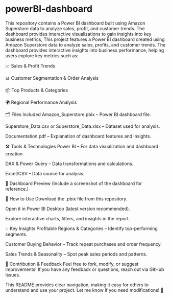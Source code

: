 # powerBI-dashboard
This repository contains a Power BI dashboard built using Amazon Superstore data to analyze sales, profit, and customer trends. The dashboard provides interactive visualizations to gain insights into key business metrics,
This project features a Power BI dashboard created using Amazon Superstore data to analyze sales, profits, and customer trends. The dashboard provides interactive insights into business performance, helping users explore key metrics such as:

📈 Sales & Profit Trends

📊 Customer Segmentation & Order Analysis

📦 Top Products & Categories

🌍 Regional Performance Analysis

🗂️ Files Included
Amazon_Superstore.pbix – Power BI dashboard file.

Superstore_Data.csv or Superstore_Data.xlsx – Dataset used for analysis.

Documentation.pdf – Explanation of dashboard features and insights.

🛠️ Tools & Technologies
Power BI – For data visualization and dashboard creation.

DAX & Power Query – Data transformations and calculations.

Excel/CSV – Data source for analysis.

📸 Dashboard Preview
(Include a screenshot of the dashboard for reference.)

🚀 How to Use
Download the .pbix file from this repository.

Open it in Power BI Desktop (latest version recommended).

Explore interactive charts, filters, and insights in the report.

💡 Key Insights
Profitable Regions & Categories – Identify top-performing segments.

Customer Buying Behavior – Track repeat purchases and order frequency.

Sales Trends & Seasonality – Spot peak sales periods and patterns.

📢 Contribution & Feedback
Feel free to fork, modify, or suggest improvements! If you have any feedback or questions, reach out via GitHub Issues.

This README provides clear navigation, making it easy for others to understand and use your project. Let me know if you need modifications! 🚀
